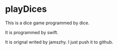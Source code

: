 playDices
=========

This is a dice game programmed by dice.

It is programmed by swift.

It is orignal writed by jamszhy. I just push it to github.
